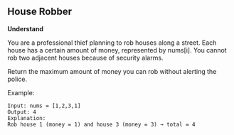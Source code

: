 ## House Robber

**Understand**

You are a professional thief planning to rob houses along a street.
Each house has a certain amount of money, represented by nums[i].
You cannot rob two adjacent houses because of security alarms.

Return the maximum amount of money you can rob without alerting the police.

Example:

```
Input: nums = [1,2,3,1]
Output: 4
Explanation:
Rob house 1 (money = 1) and house 3 (money = 3) → total = 4
```
